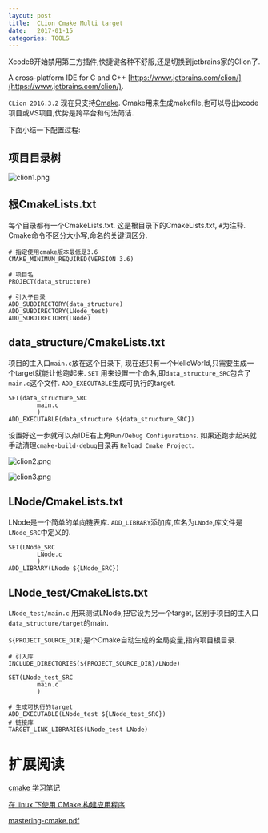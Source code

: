 ```yaml
---
layout: post
title:  CLion Cmake Multi target
date:   2017-01-15
categories: TOOLS
---
```


Xcode8开始禁用第三方插件,快捷键各种不舒服,还是切换到jetbrains家的Clion了.

A cross-platform IDE for C and C++ [https://www.jetbrains.com/clion/](https://www.jetbrains.com/clion/).

`CLion 2016.3.2` 现在只支持[Cmake](https://cmake.org/).
Cmake用来生成makefile,也可以导出xcode项目或VS项目,优势是跨平台和句法简洁.

下面小结一下配置过程:

## 项目目录树

![clion1.png](/wiki/wiki/clion1.png)

## 根CmakeLists.txt

每个目录都有一个CmakeLists.txt.
这是根目录下的CmakeLists.txt, `#`为注释.
Cmake命令不区分大小写,命名的关键词区分.

```
# 指定使用cmake版本最低是3.6
CMAKE_MINIMUM_REQUIRED(VERSION 3.6)

# 项目名
PROJECT(data_structure)

# 引入子目录
ADD_SUBDIRECTORY(data_structure)
ADD_SUBDIRECTORY(LNode_test)
ADD_SUBDIRECTORY(LNode)

```

## data_structure/CmakeLists.txt

项目的主入口`main.c`放在这个目录下,
现在还只有一个HelloWorld,只需要生成一个target就能让他跑起来.
`SET` 用来设置一个命名,即`data_structure_SRC`包含了`main.c`这个文件.
`ADD_EXECUTABLE`生成可执行的target.

```
SET(data_structure_SRC
        main.c
        )
ADD_EXECUTABLE(data_structure ${data_structure_SRC})
```

设置好这一步就可以点IDE右上角`Run/Debug Configurations`.
如果还跑步起来就手动清理`cmake-build-debug`目录再 `Reload Cmake Project`.

![clion2.png](/wiki/wiki/clion2.png)

![clion3.png](/wiki/wiki/clion3.png)


## LNode/CmakeLists.txt

LNode是一个简单的单向链表库.
`ADD_LIBRARY`添加库,库名为`LNode`,库文件是`LNode_SRC`中定义的.

```
SET(LNode_SRC
        LNode.c
        )
ADD_LIBRARY(LNode ${LNode_SRC})
```

## LNode_test/CmakeLists.txt

`LNode_test/main.c` 用来测试LNode,把它设为另一个target,
区别于项目的主入口`data_structure/target`的main.

`${PROJECT_SOURCE_DIR}`是个Cmake自动生成的全局变量,指向项目根目录.

```
# 引入库
INCLUDE_DIRECTORIES(${PROJECT_SOURCE_DIR}/LNode)

SET(LNode_test_SRC
        main.c
        )

# 生成可执行的target
ADD_EXECUTABLE(LNode_test ${LNode_test_SRC})
# 链接库
TARGET_LINK_LIBRARIES(LNode_test LNode)
```

# 扩展阅读

[cmake 学习笔记](http://blog.csdn.net/dbzhang800/article/details/6314073)

[在 linux 下使用 CMake 构建应用程序](http://www.ibm.com/developerworks/cn/linux/l-cn-cmake/)

[mastering-cmake.pdf](https://raw.githubusercontent.com/Akagi201/learning-cmake/master/mastering-cmake.pdf)